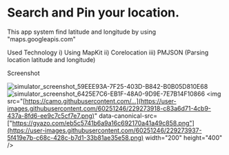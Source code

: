 # Search and Pin your location.
This app system find latitude and longitude by using "maps.googleapis.com"


Used Technology
i) Using MapKit
ii) Corelocation
iii) PMJSON (Parsing location latitude and longitude)

Screenshot

![simulator_screenshot_59EEE93A-7F25-403D-B842-B0B05D810E68](https://user-images.githubusercontent.com/60251246/229273918-c83a6d71-4cb9-437a-8fd6-ee9c7c5cf7e7.png )
![simulator_screenshot_6425E7C6-EB1F-48A0-9D9E-7E7B14F10866](https://user-images.githubusercontent.com/60251246/229273937-5f419e7b-c68c-428c-b7d1-33b81ae35e58.png )
<img src="[https://camo.githubusercontent.com/...](https://user-images.githubusercontent.com/60251246/229273918-c83a6d71-4cb9-437a-8fd6-ee9c7c5cf7e7.png)" data-canonical-src=["https://gyazo.com/eb5c5741b6a9a16c692170a41a49c858.png"](https://user-images.githubusercontent.com/60251246/229273937-5f419e7b-c68c-428c-b7d1-33b81ae35e58.png) width="200" height="400" />
